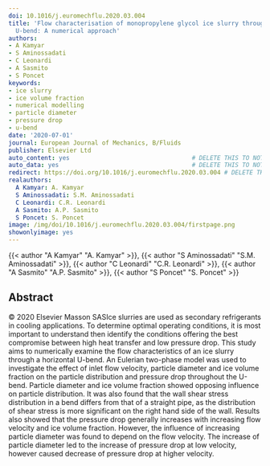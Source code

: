 ```yaml
---
doi: 10.1016/j.euromechflu.2020.03.004
title: 'Flow characterisation of monopropylene glycol ice slurry through a horizontal
  U-bend: A numerical approach'
authors:
- A Kamyar
- S Aminossadati
- C Leonardi
- A Sasmito
- S Poncet
keywords:
- ice slurry
- ice volume fraction
- numerical modelling
- particle diameter
- pressure drop
- u-bend
date: '2020-07-01'
journal: European Journal of Mechanics, B/Fluids
publisher: Elsevier Ltd
auto_content: yes                                  # DELETE THIS TO NOT AUTO GENERATE CONTENT
auto_data: yes                                     # DELETE THIS TO NOT AUTO GENERATE METADATA
redirect: https://doi.org/10.1016/j.euromechflu.2020.03.004 # DELETE THIS TO NOT REDIRECT
realauthors:
  A Kamyar: A. Kamyar
  S Aminossadati: S.M. Aminossadati
  C Leonardi: C.R. Leonardi
  A Sasmito: A.P. Sasmito
  S Poncet: S. Poncet
image: /img/doi/10.1016/j.euromechflu.2020.03.004/firstpage.png
showonlyimage: yes
---
```

{{< author "A Kamyar" "A. Kamyar" >}}, {{< author "S Aminossadati" "S.M. Aminossadati" >}}, {{< author "C Leonardi" "C.R. Leonardi" >}}, {{< author "A Sasmito" "A.P. Sasmito" >}}, {{< author "S Poncet" "S. Poncet" >}}

## Abstract
© 2020 Elsevier Masson SASIce slurries are used as secondary refrigerants in cooling applications. To determine optimal operating conditions, it is most important to understand then identify the conditions offering the best compromise between high heat transfer and low pressure drop. This study aims to numerically examine the flow characteristics of an ice slurry through a horizontal U-bend. An Eulerian two-phase model was used to investigate the effect of inlet flow velocity, particle diameter and ice volume fraction on the particle distribution and pressure drop throughout the U-bend. Particle diameter and ice volume fraction showed opposing influence on particle distribution. It was also found that the wall shear stress distribution in a bend differs from that of a straight pipe, as the distribution of shear stress is more significant on the right hand side of the wall. Results also showed that the pressure drop generally increases with increasing flow velocity and ice volume fraction. However, the influence of increasing particle diameter was found to depend on the flow velocity. The increase of particle diameter led to the increase of pressure drop at low velocity, however caused decrease of pressure drop at higher velocity.
